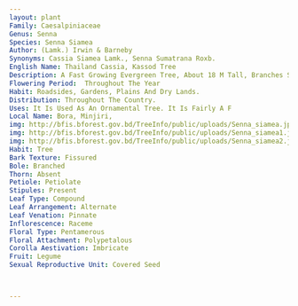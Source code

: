 ```yaml
---
layout: plant
Family: Caesalpiniaceae
Genus: Senna
Species: Senna Siamea
Author: (Lamk.) Irwin & Barneby
Synonyms: Cassia Siamea Lamk., Senna Sumatrana Roxb.
English Name: Thailand Cassia, Kassod Tree
Description: A Fast Growing Evergreen Tree, About 18 M Tall, Branches Spreading, Young Shoots Ribbed. Leaves Paripinnately Compound, Rachis 8-25 Cm Long, Flatly Channeled Above, Glandless, Transverse Bars Exists Between The Petiolules, Thinly Grey, Leaflets 5-10 Pairs, 3.0-8.5 Ã— 1.5-2.5 Cm, Oblong To Slightly Obovate-oblong, Acute Or Retuse At The Tip, Sometimes Mucronate, Chartaceous, Thinly Glaucous Beneath, Petiolules 2-3 Mm Long. Inflorescence Axillary Or Terminal, Pyramidal-shaped Corymbs, Up To 60 Cm Long, Erect. Flowers Yellow, 3.0-3.5 Cm Across In Full Bloom, Bracteate, Bracts Linear, Stiff, Early Caducous, Pedicels 1.0-2.5 Cm Long. Sepals 5, 5-6 Mm Long, Repand, Reflexed, Puberulous, Long Persistent. Petals 5, Free, 1.5-1.8 Ã— 0.8-1.5 Cm, Asymmetrical, Obovate Or Orbicular-obovate, Rounded To Truncate, Obtuse, Not Veined, Standard Petal Contracted Into A 1-2 Mm Long Claw. Stamens 10, 7 Fertile, 3 Sterile, 2 Longest Filaments C 1.0-1.4 Cm Long, Bearing Chocolate-brown, C 5 Mm Long, Bilobed Anthers, 4 Lateral Filaments 3-4 Mm Long, 3 Reduced To Staminodes With Sterile Anthers. Ovary Shortly Tomentose, Style Stout, Glabrous, Stigma Subterminal, Punctiform. Fruit A Pod, 15-25 Ã— 1.0-1.3 Cm, Linear-oblong, Flat, Apiculate, Velvety-brown With Depression Between The Seeds, Thickened At Both Sutures, Dehiscent, 20-30 Seeded. Seeds Light Brown To Blackish-brown, Glossy, Very Flattened, Pentagonally Oval-elliptic.
Flowering Period:  Throughout The Year
Habit: Roadsides, Gardens, Plains And Dry Lands.
Distribution: Throughout The Country.
Uses: It Is Used As An Ornamental Tree. It Is Fairly A F
Local Name: Bora, Minjiri, 
img: http://bfis.bforest.gov.bd/TreeInfo/public/uploads/Senna_siamea.jpg
img: http://bfis.bforest.gov.bd/TreeInfo/public/uploads/Senna_siamea1.jpg
img: http://bfis.bforest.gov.bd/TreeInfo/public/uploads/Senna_siamea2.jpg
Habit: Tree
Bark Texture: Fissured
Bole: Branched
Thorn: Absent
Petiole: Petiolate
Stipules: Present
Leaf Type: Compound
Leaf Arrangement: Alternate
Leaf Venation: Pinnate
Inflorescence: Raceme
Floral Type: Pentamerous
Floral Attachment: Polypetalous
Corolla Aestivation: Imbricate
Fruit: Legume
Sexual Reproductive Unit: Covered Seed



---
```


